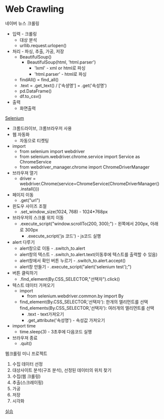 # Web Crawling

네이버 뉴스 크롤링
- 입력 - 크롤링
    - 대상 분석
    - urllib.request.urlopen()
- 처리 - 파싱, 추출, 가공, 저장
    - BeautifulSoup()
        - BeautifulSoup(html, 'html.parser')
            - 'lxml' - xml or html로 파싱
            - 'html.parser' - html로 파싱
    - findAll() = find_all()
    - .text = .get_text() / ['속셩명'] = .get('속성명')
    - pd.DataFrame()
    - df.to_csv()
- 출력
    - 화면출력


[Selenium](https://www.selenium.dev/)
- 크롬드라이브, 크롬브라우저 사용
- 웹 자동화
    - 자동으로 티켓팅
- import
    - from selenium import webdriver
    - from selenium.webdriver.chrome.service import Service as ChromeService
    - from webdriver_manager.chrome import ChromeDriverManager
- 브라우져 열기
    - driver = webdriver.Chrome(service=ChromeService(ChromeDriverManager().install()))
- 페이지 이동
    - .get("url")
- 윈도우 사이즈 조절
    - .set_window_size(1024, 768) - 1024*768px
- 브라우저의 스크롤 위치 이동
    - .execute_script("window.scrollTo(200, 300);") - 왼쪽에서 200px, 아래로 300px
        - .execute_script('js 코드') - js코드 실행
- alert 다루기
    - alert창으로 이동 - .switch_to.alert
    - alert창의 텍스트 - .switch_to.alert.text(이동후에 텍스트를 출력할 수 있음)
    - alert창에서 확인 버튼 누르기 - .switch_to.alert.accept()
    - alert창 만들기 - .execute_script("alert('selenium test');")
- 버튼 클릭하기
    - .find_element(By.CSS_SELECTOR,"선택자").click()
- 텍스트 데이터 가져오기
    - import
        - from selenium.webdriver.common.by import By
    - find_element(By.CSS_SELECTOR,'선택자'): 한개의 엘리먼트를 선택        
    find_elements(By.CSS_SELECTOR,'선택자'): 여러개의 엘리먼트를 선택
        - .text - text가져오기
        - .get_attribute('속성명') - 속성값 가져오기
- import time
    - time.sleep(3) - 3초후에 다음코드 실행
- 브라우져 종료
    - .quit()


웹크롤링 미니 프로젝트
1. 수집 데이터 선정
2. 대상사이트 분석(구조 분석), 선정된 데이터의 위치 찾기
3. 수집(웹 크롤링)
4. 추출(스크레이핑)
5. 가공
6. 저장
7. 시각화

[실습](http://localhost:8888/tree/webcrawling_0630)